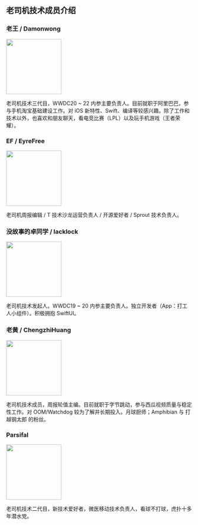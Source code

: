 ## 老司机技术成员介绍

### 老王 / Damonwong

<img src="https://avatars.githubusercontent.com/u/11873526?v=4" width="150"/>

老司机技术三代目，WWDC20 ~ 22 内参主要负责人。目前就职于阿里巴巴，参与手机淘宝基础建设工作。对 iOS 新特性、Swift、编译等较感兴趣。除了工作和技术以外，也喜欢和朋友聊天，看电竞比赛（LPL）以及玩手机游戏（王者荣耀）。

### EF / EyreFree

<img src="https://avatars.githubusercontent.com/u/10757132?v=4" width="150"/>

老司机周报编辑 / T 技术沙龙运营负责人 / 开源爱好者 / Sprout 技术负责人。

### 没故事的卓同学 / lacklock

<img src="https://avatars.githubusercontent.com/u/6942765?v=4" width="150"/>

老司机技术发起人。WWDC19 ~ 20 内参主要负责人。独立开发者（App：打工人小组件）。积极拥抱 SwiftUI。

### 老黄 / ChengzhiHuang

<img src='https://avatars.githubusercontent.com/u/20059859?v=4' width='150'>

老司机技术成员，周报轮值主编。目前就职于字节跳动，参与西瓜视频质量与稳定性工作。对 OOM/Watchdog 较为了解并长期投入。月球厨师；Amphibian 与 打越钢太郎 的粉丝。

### Parsifal

<img src='https://avatars.githubusercontent.com/u/7930911?v=4' width='150'>

老司机技术二代目，新技术爱好者，微医移动技术负责人，看球不打球，虎扑十多年潜水党。
